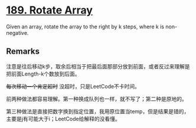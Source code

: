 # [189. Rotate Array](https://leetcode.com/problems/rotate-array/)

Given an array, rotate the array to the right by k steps, where k is non-negative.

## Remarks

注意是往后移动k步，取余后相当于把最后面那部分放到前面，或者反过来理解是把前面Length-k个数放到后面。

~~每次移动一个肯定超时~~ 没超时，只是LeetCode不卡时间。

前两种做法都容易理解。第一种换成队列也一样，就不写了；第二种是原地的。

第三种做法是直接把数字换到指定位置，我用原位置当temp，但是结果是错的，主要是j有可能大于i；LeetCode给解释的没看懂。
